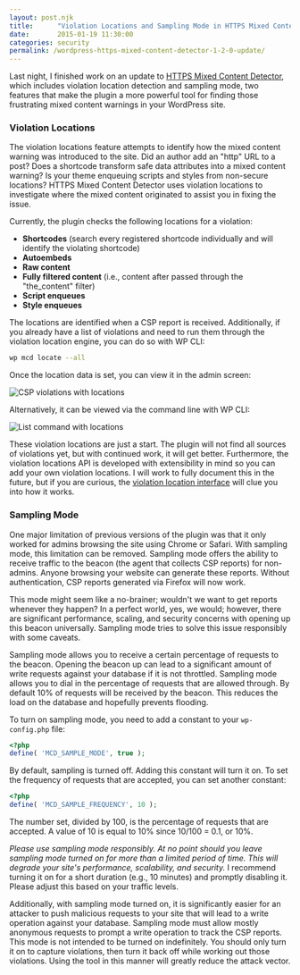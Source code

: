```yaml
---
layout: post.njk
title:      "Violation Locations and Sampling Mode in HTTPS Mixed Content Detector 1.2.0"
date:       2015-01-19 11:30:00
categories: security
permalink: /wordpress-https-mixed-content-detector-1-2-0-update/
---
```


Last night, I finished work on an update to [HTTPS Mixed Content Detector](https://wordpress.org/plugins/https-mixed-content-detector), which includes violation location detection and sampling mode, two features that make the plugin a more powerful tool for finding those frustrating mixed content warnings in your WordPress site.

### Violation Locations

The violation locations feature attempts to identify how the mixed content warning was introduced to the site. Did an author add an "http" URL to a post? Does a shortcode transform safe data attributes into a mixed content warning? Is your theme enqueuing scripts and styles from non-secure locations? HTTPS Mixed Content Detector uses violation locations to investigate where the mixed content originated to assist you in fixing the issue.

Currently, the plugin checks the following locations for a violation:

* **Shortcodes** (search every registered shortcode individually and will identify the violating shortcode)
* **Autoembeds**
* **Raw content**
* **Fully filtered content** (i.e., content after passed through the "the_content" filter)
* **Script enqueues**
* **Style enqueues**

The locations are identified when a CSP report is received. Additionally, if you already have a list of violations and need to run them through the violation location engine, you can do so with WP CLI:

```bash
wp mcd locate --all
```

Once the location data is set, you can view it in the admin screen:

![](/media/images/csp-violations-1-2-0.jpg "CSP violations with locations")

Alternatively, it can be viewed via the command line with WP CLI:

![](/media/images/wp-mcd-list-1-2-0.jpg "List command with locations")

These violation locations are just a start. The plugin will not find all sources of violations yet, but with continued work, it will get better. Furthermore, the violation locations API is developed with extensibility in mind so you can add your own violation locations. I will work to fully document this in the future, but if you are curious, the [violation location interface](https://github.com/tollmanz/wordpress-https-mixed-content-detector/blob/master/src/violation-locations/violation-location-interface.php) will clue you into how it works.

### Sampling Mode

One major limitation of previous versions of the plugin was that it only worked for admins browsing the site using Chrome or Safari. With sampling mode, this limitation can be removed. Sampling mode offers the ability to receive traffic to the beacon (the agent that collects CSP reports) for non-admins. Anyone browsing your website can generate these reports. Without authentication, CSP reports generated via Firefox will now work.

This mode might seem like a no-brainer; wouldn't we want to get reports whenever they happen? In a perfect world, yes, we would; however, there are significant performance, scaling, and security concerns with opening up this beacon universally. Sampling mode tries to solve this issue responsibly with some caveats.

Sampling mode allows you to receive a certain percentage of requests to the beacon. Opening the beacon up can lead to a significant amount of write requests against your database if it is not throttled. Sampling mode allows you to dial in the percentage of requests that are allowed through. By default 10% of requests will be received by the beacon. This reduces the load on the database and hopefully prevents flooding.

To turn on sampling mode, you need to add a constant to your `wp-config.php` file:

```php
<?php
define( 'MCD_SAMPLE_MODE', true );
```

By default, sampling is turned off. Adding this constant will turn it on. To set the frequency of requests that are accepted, you can set another constant:

```php
<?php
define( 'MCD_SAMPLE_FREQUENCY', 10 );
```

The number set, divided by 100, is the percentage of requests that are accepted. A value of 10 is equal to 10% since 10/100 = 0.1, or 10%.

*Please use sampling mode responsibly. At no point should you leave sampling mode turned on for more than a limited period of time. This will degrade your site's performance, scalability, and security.* I recommend turning it on for a short duration (e.g., 10 minutes) and promptly disabling it. Please adjust this based on your traffic levels.

Additionally, with sampling mode turned on, it is significantly easier for an attacker to push malicious requests to your site that will lead to a write operation against your database. Sampling mode must allow mostly anonymous requests to prompt a write operation to track the CSP reports. This mode is not intended to be turned on indefinitely. You should only turn it on to capture violations, then turn it back off while working out those violations. Using the tool in this manner will greatly reduce the attack vector.
